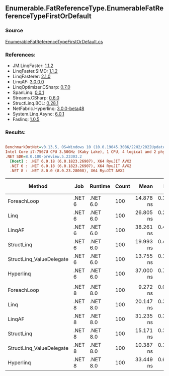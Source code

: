 ﻿## Enumerable.FatReferenceType.EnumerableFatReferenceTypeFirstOrDefault

### Source
[EnumerableFatReferenceTypeFirstOrDefault.cs](../LinqBenchmarks/Enumerable/FatReferenceType/EnumerableFatReferenceTypeFirstOrDefault.cs)

### References:
- JM.LinqFaster: [1.1.2](https://www.nuget.org/packages/JM.LinqFaster/1.1.2)
- LinqFaster.SIMD: [1.1.2](https://www.nuget.org/packages/LinqFaster.SIMD/1.0.3)
- LinqFasterer: [2.1.0](https://www.nuget.org/packages/LinqFasterer/2.1.0)
- LinqAF: [3.0.0.0](https://www.nuget.org/packages/LinqAF/3.0.0.0)
- LinqOptimizer.CSharp: [0.7.0](https://www.nuget.org/packages/LinqOptimizer.CSharp/0.7.0)
- SpanLinq: [0.0.1](https://www.nuget.org/packages/SpanLinq/0.0.1)
- Streams.CSharp: [0.6.0](https://www.nuget.org/packages/Streams.CSharp/0.6.0)
- StructLinq.BCL: [0.28.1](https://www.nuget.org/packages/StructLinq/0.28.1)
- NetFabric.Hyperlinq: [3.0.0-beta48](https://www.nuget.org/packages/NetFabric.Hyperlinq/3.0.0-beta48)
- System.Linq.Async: [6.0.1](https://www.nuget.org/packages/System.Linq.Async/6.0.1)
- Faslinq: [1.0.5](https://www.nuget.org/packages/Faslinq/1.0.5)

### Results:
``` ini

BenchmarkDotNet=v0.13.5, OS=Windows 10 (10.0.19045.3086/22H2/2022Update)
Intel Core i7-7567U CPU 3.50GHz (Kaby Lake), 1 CPU, 4 logical and 2 physical cores
.NET SDK=8.0.100-preview.5.23303.2
  [Host] : .NET 6.0.18 (6.0.1823.26907), X64 RyuJIT AVX2
  .NET 6 : .NET 6.0.18 (6.0.1823.26907), X64 RyuJIT AVX2
  .NET 8 : .NET 8.0.0 (8.0.23.28008), X64 RyuJIT AVX2


```
|                   Method |    Job |  Runtime | Count |      Mean |     Error |    StdDev |    Median |        Ratio | RatioSD |   Gen0 | Allocated | Alloc Ratio |
|------------------------- |------- |--------- |------ |----------:|----------:|----------:|----------:|-------------:|--------:|-------:|----------:|------------:|
|              ForeachLoop | .NET 6 | .NET 6.0 |   100 | 14.878 ns | 0.3060 ns | 0.3005 ns | 14.777 ns |     baseline |         | 0.0229 |      48 B |             |
|                     Linq | .NET 6 | .NET 6.0 |   100 | 26.805 ns | 0.2642 ns | 0.2342 ns | 26.753 ns | 1.80x slower |   0.04x | 0.0229 |      48 B |  1.00x more |
|                   LinqAF | .NET 6 | .NET 6.0 |   100 | 38.261 ns | 0.4017 ns | 0.3354 ns | 38.188 ns | 2.56x slower |   0.05x | 0.0229 |      48 B |  1.00x more |
|               StructLinq | .NET 6 | .NET 6.0 |   100 | 19.993 ns | 0.4212 ns | 1.0332 ns | 19.552 ns | 1.35x slower |   0.08x | 0.0344 |      72 B |  1.50x more |
| StructLinq_ValueDelegate | .NET 6 | .NET 6.0 |   100 | 13.755 ns | 0.1519 ns | 0.1347 ns | 13.769 ns | 1.08x faster |   0.02x | 0.0229 |      48 B |  1.00x more |
|                Hyperlinq | .NET 6 | .NET 6.0 |   100 | 37.000 ns | 0.7775 ns | 2.1801 ns | 36.005 ns | 2.53x slower |   0.20x | 0.0344 |      72 B |  1.50x more |
|                          |        |          |       |           |           |           |           |              |         |        |           |             |
|              ForeachLoop | .NET 8 | .NET 8.0 |   100 |  9.272 ns | 0.0609 ns | 0.0540 ns |  9.257 ns |     baseline |         | 0.0229 |      48 B |             |
|                     Linq | .NET 8 | .NET 8.0 |   100 | 20.147 ns | 0.3869 ns | 0.4139 ns | 19.989 ns | 2.18x slower |   0.05x | 0.0229 |      48 B |  1.00x more |
|                   LinqAF | .NET 8 | .NET 8.0 |   100 | 31.235 ns | 0.3653 ns | 0.2852 ns | 31.192 ns | 3.37x slower |   0.04x | 0.0229 |      48 B |  1.00x more |
|               StructLinq | .NET 8 | .NET 8.0 |   100 | 15.171 ns | 0.3150 ns | 0.2947 ns | 15.040 ns | 1.64x slower |   0.03x | 0.0344 |      72 B |  1.50x more |
| StructLinq_ValueDelegate | .NET 8 | .NET 8.0 |   100 | 10.387 ns | 0.1156 ns | 0.0965 ns | 10.372 ns | 1.12x slower |   0.01x | 0.0229 |      48 B |  1.00x more |
|                Hyperlinq | .NET 8 | .NET 8.0 |   100 | 33.449 ns | 0.6909 ns | 0.6463 ns | 33.064 ns | 3.61x slower |   0.08x | 0.0344 |      72 B |  1.50x more |
